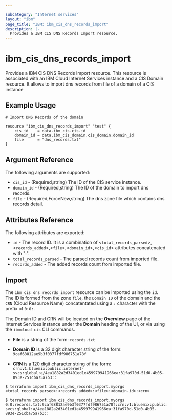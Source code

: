 ```yaml
---

subcategory: "Internet services"
layout: "ibm"
page_title: "IBM: ibm_cis_dns_records_import"
description: |-
  Provides a IBM CIS DNS Records Import resource.
---
```


# ibm_cis_dns_records_import

Provides a IBM CIS DNS Records Import resource. This resource is associated with an IBM Cloud Internet Services instance and a CIS Domain resource. It allows to import dns records from file of a domain of a CIS instance

## Example Usage

```hcl
# Import DNS Records of the domain

resource "ibm_cis_dns_records_import" "test" {
	cis_id    = data.ibm_cis.cis.id
	domain_id = data.ibm_cis_domain.cis_domain.domain_id
	file      = "dns_records.txt"
}
```

## Argument Reference

The following arguments are supported:

- `cis_id` - (Required,string) The ID of the CIS service instance.
- `domain_id` - (Required,string) The ID of the domain to import dns records.
- `file` - (Required,ForceNew,string) The dns zone file which contains dns records detail.

## Attributes Reference

The following attributes are exported:

- `id` - The record ID. It is a combination of <`total_records_parsed`>,<`records_added`>,<`file`>,<`domain_id`>,<`cis_id`> attributes concatenated with ":".
- `total_records_parsed` - The parsed records count from imported file.
- `records_added` - The added records count from imported file.

## Import

The `ibm_cis_dns_records_import` resource can be imported using the `id`. The ID is formed from the zone `file`, the `Domain ID` of the domain and the `CRN` (Cloud Resource Name) concatentated using a `:` character with the prefix of `0:0:`.

The Domain ID and CRN will be located on the **Overview** page of the Internet Services instance under the **Domain** heading of the UI, or via using the `ibmcloud cis` CLI commands.

- **File** is a string of the form: `records.txt`

- **Domain ID** is a 32 digit character string of the form: `9caf68812ae9b3f0377fdf986751a78f`

- **CRN** is a 120 digit character string of the form: `crn:v1:bluemix:public:internet-svcs:global:a/4ea1882a2d3401ed1e459979941966ea:31fa970d-51d0-4b05-893e-251cba75a7b3::`

```
$ terraform import ibm_cis_dns_records_import.myorgs <total_records_parsed>:<records_added>:<file>:<domain-id>:<crn>

$ terraform import ibm_cis_dns_records_import.myorgs 0:0:records.txt:9caf68812ae9b3f0377fdf986751a78f:crn:v1:bluemix:public:internet-svcs:global:a/4ea1882a2d3401ed1e459979941966ea:31fa970d-51d0-4b05-893e-251cba75a7b3::
```
